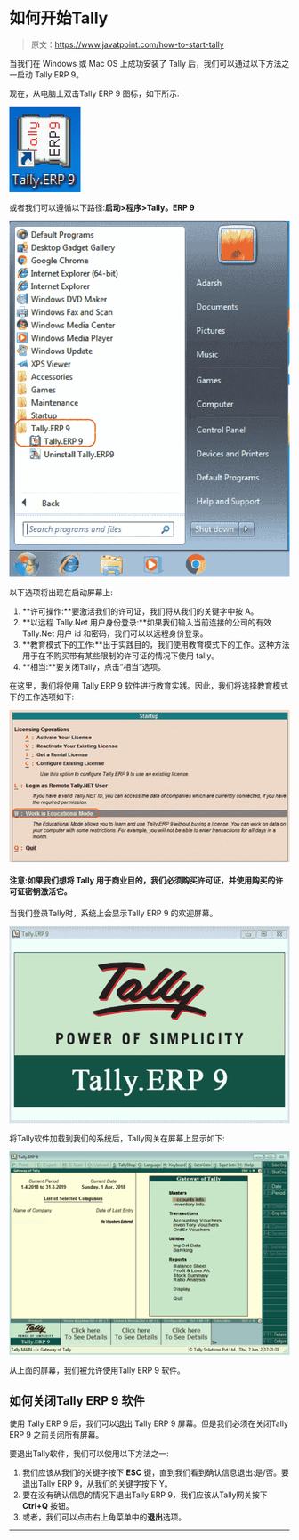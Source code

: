 # 如何开始Tally

> 原文：<https://www.javatpoint.com/how-to-start-tally>

当我们在 Windows 或 Mac OS 上成功安装了 Tally 后，我们可以通过以下方法之一启动 Tally ERP 9。

现在，从电脑上双击Tally ERP 9 图标，如下所示:

![How to start Tally](img/3cba2ae4370c670ecce97f7405dc1ac2.png)

或者我们可以遵循以下路径:**启动>程序>Tally。ERP 9**

![How to start Tally](img/1e88a79a19df53ccb1a42cc8eb7b8cf9.png)

以下选项将出现在启动屏幕上:

1.  **许可操作:**要激活我们的许可证，我们将从我们的关键字中按 A。
2.  **以远程 Tally.Net 用户身份登录:**如果我们输入当前连接的公司的有效 Tally.Net 用户 id 和密码，我们可以以远程身份登录。
3.  **教育模式下的工作:**出于实践目的，我们使用教育模式下的工作。这种方法用于在不购买带有某些限制的许可证的情况下使用 tally。
4.  **相当:**要关闭Tally，点击“相当”选项。

在这里，我们将使用 Tally ERP 9 软件进行教育实践。因此，我们将选择教育模式下的工作选项如下:

![How to start Tally](img/49e4cbef028914ff125d7bb24c4dfdac.png)

#### 注意:如果我们想将 Tally 用于商业目的，我们必须购买许可证，并使用购买的许可证密钥激活它。

当我们登录Tally时，系统上会显示Tally ERP 9 的欢迎屏幕。

![How to start Tally](img/bb9f52ba559ab2337678f48c0fd8fbe8.png)

将Tally软件加载到我们的系统后，Tally网关在屏幕上显示如下:

![How to start Tally](img/1e340aa6535cc7de1e7a57179865b715.png)

从上面的屏幕，我们被允许使用Tally ERP 9 软件。

## 如何关闭Tally ERP 9 软件

使用 Tally ERP 9 后，我们可以退出 Tally ERP 9 屏幕。但是我们必须在关闭Tally ERP 9 之前关闭所有屏幕。

要退出Tally软件，我们可以使用以下方法之一:

1.  我们应该从我们的关键字按下 **ESC** 键，直到我们看到确认信息退出:是/否。要退出Tally ERP 9，从我们的关键字按下 Y。
2.  要在没有确认信息的情况下退出Tally ERP 9，我们应该从Tally网关按下 **Ctrl+Q** 按钮。
3.  或者，我们可以点击右上角菜单中的**退出**选项。

* * *